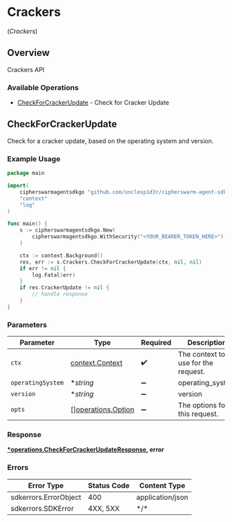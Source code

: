 # Crackers
(*Crackers*)

## Overview

Crackers API

### Available Operations

* [CheckForCrackerUpdate](#checkforcrackerupdate) - Check for Cracker Update

## CheckForCrackerUpdate

Check for a cracker update, based on the operating system and version.

### Example Usage

```go
package main

import(
	cipherswarmagentsdkgo "github.com/unclesp1d3r/cipherswarm-agent-sdk-go"
	"context"
	"log"
)

func main() {
    s := cipherswarmagentsdkgo.New(
        cipherswarmagentsdkgo.WithSecurity("<YOUR_BEARER_TOKEN_HERE>"),
    )

    ctx := context.Background()
    res, err := s.Crackers.CheckForCrackerUpdate(ctx, nil, nil)
    if err != nil {
        log.Fatal(err)
    }
    if res.CrackerUpdate != nil {
        // handle response
    }
}
```

### Parameters

| Parameter                                                | Type                                                     | Required                                                 | Description                                              |
| -------------------------------------------------------- | -------------------------------------------------------- | -------------------------------------------------------- | -------------------------------------------------------- |
| `ctx`                                                    | [context.Context](https://pkg.go.dev/context#Context)    | :heavy_check_mark:                                       | The context to use for the request.                      |
| `operatingSystem`                                        | **string*                                                | :heavy_minus_sign:                                       | operating_system                                         |
| `version`                                                | **string*                                                | :heavy_minus_sign:                                       | version                                                  |
| `opts`                                                   | [][operations.Option](../../models/operations/option.md) | :heavy_minus_sign:                                       | The options for this request.                            |

### Response

**[*operations.CheckForCrackerUpdateResponse](../../models/operations/checkforcrackerupdateresponse.md), error**

### Errors

| Error Type            | Status Code           | Content Type          |
| --------------------- | --------------------- | --------------------- |
| sdkerrors.ErrorObject | 400                   | application/json      |
| sdkerrors.SDKError    | 4XX, 5XX              | \*/\*                 |